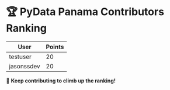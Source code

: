 # 🏆 PyData Panama Contributors Ranking

| User | Points |
|---------|--------|
| testuser | 20 |
| jasonssdev | 20 |

🚀 **Keep contributing to climb up the ranking!**
